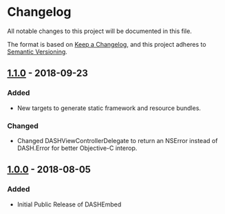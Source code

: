 # Changelog
All notable changes to this project will be documented in this file.

The format is based on [Keep a Changelog](https://keepachangelog.com/en/1.0.0/),
and this project adheres to [Semantic Versioning](https://semver.org/spec/v2.0.0.html).

## [1.1.0] - 2018-09-23
### Added
- New targets to generate static framework and resource bundles.

### Changed
- Changed DASHViewControllerDelegate to return an NSError instead of DASH.Error for better Objective-C interop.

## [1.0.0] - 2018-08-05
### Added
- Initial Public Release of DASHEmbed

[1.1.0]: https://github.com/DashAuction/iOS-DASHEmbed/tree/1.1.0
[1.0.0]: https://github.com/DashAuction/iOS-DASHEmbed/tree/1.0.0
